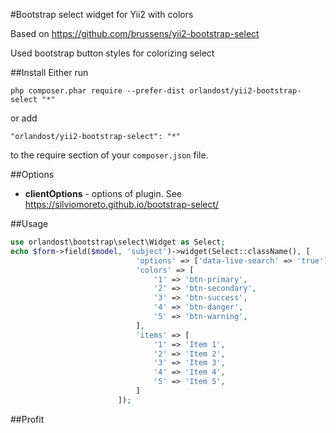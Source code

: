 #Bootstrap select widget for Yii2 with colors

Based on https://github.com/brussens/yii2-bootstrap-select

Used bootstrap button styles for colorizing select

##Install
Either run
```
php composer.phar require --prefer-dist orlandost/yii2-bootstrap-select "*"
```

or add

```
"orlandost/yii2-bootstrap-select": "*"
```

to the require section of your `composer.json` file.

##Options

* **clientOptions** - options of plugin. See https://silviomoreto.github.io/bootstrap-select/

##Usage
```php
use orlandost\bootstrap\select\Widget as Select;
echo $form->field($model, 'subject')->widget(Select::className(), [
                            'options' => ['data-live-search' => 'true'],
                            'colors' => [
                                '1' => 'btn-primary',
                                '2' => 'btn-secondary',
                                '3' => 'btn-success',
                                '4' => 'btn-danger',
                                '5' => 'btn-warning',
                            ],
                            'items' => [
                                '1' => 'Item 1',
                                '2' => 'Item 2',
                                '3' => 'Item 3',
                                '4' => 'Item 4',
                                '5' => 'Item 5',
                            ]
                        ]);
```
##Profit
